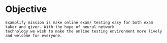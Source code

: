 # Objective
    Examplify mission is make online exam/ testing easy for both exam taker and giver. With the hope of neural network 
    technology we wish to make the online testing environment more lively and welcome for everyone. 
